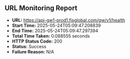 ## URL Monitoring Report

- **URL:** https://api-gw1-prod1.fisglobal.com/gw/v1/health
- **Start Time:** 2025-05-24T05:09:47.208839
- **End Time:** 2025-05-24T05:09:47.297394
- **Total Time Taken:** 0.088555 seconds
- **HTTP Status Code:** 200
- **Status:** Success
- **Failure Reason:** N/A
